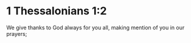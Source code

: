 # 1 Thessalonians 1:2

We give thanks to God always for you all, making mention of you in our prayers;